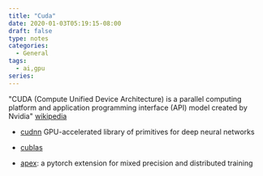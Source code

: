 ```yaml
---
title: "Cuda"
date: 2020-01-03T05:19:15-08:00
draft: false
type: notes
categories:
  - General
tags:
  - ai,gpu
series:
---
```


"CUDA (Compute Unified Device Architecture) is a parallel computing platform
and application programming interface (API) model created by Nvidia"
[wikipedia](https://en.wikipedia.org/wiki/CUDA)
<!--more-->

* [cudnn](https://developer.nvidia.com/cudnn) GPU-accelerated library of primitives for deep neural networks

* [cublas](https://developer.nvidia.com/cublas)

* [apex](https://github.com/NVIDIA/apex): a pytorch extension for mixed precision and distributed training
